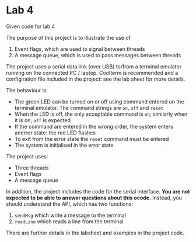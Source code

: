 # Lab 4
Given code for lab 4

The purpose of this project is to illustrate the use of 
 1. Event flags, which are used to signal between threads
 2. A message queue, which is used to pass messages between threads 

The project uses a serial data link (over USB) to/from a terminal emulator running on the
connected PC / laptop. Coolterm is recommended and a configiration file included in the project: 
see the lab sheet for more details.

The behaviour is: 
  * The green LED can be turned on or off using command entered on the terminal
    emulator. The command strings are `on`, `off` and `reset`
  * When the LED is off, the only acceptable command is `on`; similarly when it is on, `off` is expected
  * If the command are entered in the wrong order, the system enters anerror state: the red LED flashes
  * To exit from the error state the `reset` command must be entered
  * The system is initialised in the error state

The project uses:
 * Three threads
 * Event flags
 * A message queue
 
In addition, the project includes the code for the serial interface. **You are not expected to be able to answer 
questions about this ocode.** Instead, you should understand the API, which has two functions:
   1. `sendMsg` which write a message to the terminal
   2. `readLine` which reads a line from the terminal
 
There are further details in the labsheet and examples in the project code. 